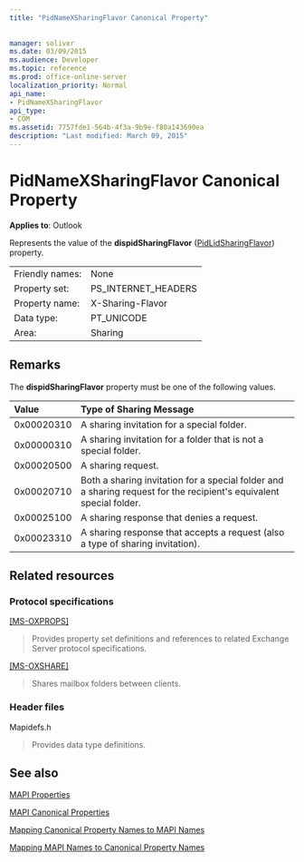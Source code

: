 ```yaml
---
title: "PidNameXSharingFlavor Canonical Property"
 
 
manager: soliver
ms.date: 03/09/2015
ms.audience: Developer
ms.topic: reference
ms.prod: office-online-server
localization_priority: Normal
api_name:
- PidNameXSharingFlavor
api_type:
- COM
ms.assetid: 7757fde1-564b-4f3a-9b9e-f80a143690ea
description: "Last modified: March 09, 2015"
---
```


# PidNameXSharingFlavor Canonical Property

  
  
**Applies to**: Outlook 
  
Represents the value of the **dispidSharingFlavor** ([PidLidSharingFlavor](pidlidsharingflavor-canonical-property.md)) property.
  
|||
|:-----|:-----|
|Friendly names:  <br/> |None  <br/> |
|Property set:  <br/> |PS_INTERNET_HEADERS  <br/> |
|Property name:  <br/> |X-Sharing-Flavor  <br/> |
|Data type:  <br/> |PT_UNICODE  <br/> |
|Area:  <br/> |Sharing  <br/> |
   
## Remarks

The **dispidSharingFlavor** property must be one of the following values. 
  
|**Value**|**Type of Sharing Message**|
|:-----|:-----|
|0x00020310  <br/> |A sharing invitation for a special folder.  <br/> |
|0x00000310  <br/> |A sharing invitation for a folder that is not a special folder.  <br/> |
|0x00020500  <br/> |A sharing request.  <br/> |
|0x00020710  <br/> |Both a sharing invitation for a special folder and a sharing request for the recipient's equivalent special folder.  <br/> |
|0x00025100  <br/> |A sharing response that denies a request.  <br/> |
|0x00023310  <br/> |A sharing response that accepts a request (also a type of sharing invitation).  <br/> |
   
## Related resources

### Protocol specifications

[[MS-OXPROPS]](http://msdn.microsoft.com/library/f6ab1613-aefe-447d-a49c-18217230b148%28Office.15%29.aspx)
  
> Provides property set definitions and references to related Exchange Server protocol specifications.
    
[[MS-OXSHARE]](http://msdn.microsoft.com/library/e4e5bd27-d5e0-43f9-a6ea-550876724f3d%28Office.15%29.aspx)
  
> Shares mailbox folders between clients.
    
### Header files

Mapidefs.h
  
> Provides data type definitions.
    
## See also



[MAPI Properties](mapi-properties.md)
  
[MAPI Canonical Properties](mapi-canonical-properties.md)
  
[Mapping Canonical Property Names to MAPI Names](mapping-canonical-property-names-to-mapi-names.md)
  
[Mapping MAPI Names to Canonical Property Names](mapping-mapi-names-to-canonical-property-names.md)


